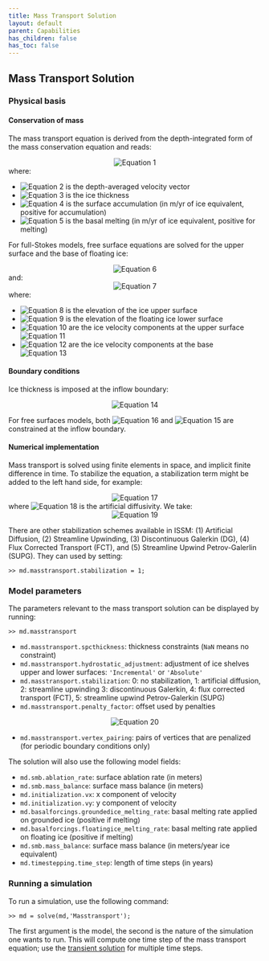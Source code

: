 ```yaml
---
title: Mass Transport Solution
layout: default
parent: Capabilities
has_children: false
has_toc: false
---
```


## Mass Transport Solution

### Physical basis
#### Conservation of mass
The mass transport equation is derived from the depth-integrated form of the mass conservation equation and reads:

<div align="center"><img src="https://latex.codecogs.com/svg.latex?
\frac{\partial H}{\partial t} = - \nabla \cdot \left(H \bar{\bf v}\right) + \dot{M}_s - \dot{M}_b" alt="Equation 1"></div>
where:

- <img src="https://latex.codecogs.com/svg.latex?\bar{\bf v}" alt="Equation 2"> is the depth-averaged velocity vector
- <img src="https://latex.codecogs.com/svg.latex?H" alt="Equation 3"> is the ice thickness
- <img src="https://latex.codecogs.com/svg.latex?\dot{M}_s" alt="Equation 4"> is the surface accumulation (in m/yr of ice equivalent, positive for accumulation)
- <img src="https://latex.codecogs.com/svg.latex?\dot{M}_b" alt="Equation 5"> is the basal melting (in m/yr of ice equivalent, positive for melting)

For full-Stokes models, free surface equations are solved for the upper surface and the base of floating ice:

<div align="center"><img src="https://latex.codecogs.com/svg.latex?
\frac{\partial s}{\partial t}+ v_x\left(s\right) \dfrac{\partial s}{\partial x}+ v_y\left(s\right) \dfrac{\partial s}{\partial y}- v_z\left(s\right)= \dot{M}_s" alt="Equation 6"></div>
and:

<div align="center"><img src="https://latex.codecogs.com/svg.latex?
\frac{\partial b}{\partial t}+ v_x\left(b\right) \dfrac{\partial b}{\partial x}+ v_y\left(b\right) \dfrac{\partial b}{\partial y}- v_z\left(b\right)= \dot{M}_b" alt="Equation 7"></div>
where:

- <img src="https://latex.codecogs.com/svg.latex?s" alt="Equation 8"> is the elevation of the ice upper surface
- <img src="https://latex.codecogs.com/svg.latex?b" alt="Equation 9"> is the elevation of the floating ice lower surface
- <img src="https://latex.codecogs.com/svg.latex?\left(v_x\left(s\right),v_y\left(s\right),v_z\left(s\right)\right)" alt="Equation 10"> are the ice velocity
  components at the upper surface <img src="https://latex.codecogs.com/svg.latex?s" alt="Equation 11">
- <img src="https://latex.codecogs.com/svg.latex?\left(v_x\left(b\right),v_y\left(b\right),v_z\left(b\right)\right)" alt="Equation 12"> are the ice velocity
  components at the base <img src="https://latex.codecogs.com/svg.latex?b" alt="Equation 13">

#### Boundary conditions
Ice thickness is imposed at the inflow boundary:

<div align="center"><img src="https://latex.codecogs.com/svg.latex?
H=H_{obs} \text{ on } \Gamma_{-}" alt="Equation 14"></div>

For free surfaces models, both <img src="https://latex.codecogs.com/svg.latex?b" alt="Equation 16"> and <img src="https://latex.codecogs.com/svg.latex?s" alt="Equation 15"> are constrained at the inflow boundary.

#### Numerical implementation
Mass transport is solved using finite elements in space, and implicit finite difference in time. To stabilize the equation, a stabilization term might be added to the left hand side, for example:

<div align="center"><img src="https://latex.codecogs.com/svg.latex?
\frac{\partial H}{\partial t} + \nabla \cdot \left(H \bar{\bf v}\right)- {\color{red} \nabla \cdot \left(\mathfrak{D} \nabla H\right)}= \dot{M}_s - \dot{M}_b" alt="Equation 17"></div>
where <img src="https://latex.codecogs.com/svg.latex?\mathfrak{D}" alt="Equation 18"> is the artificial diffusivity. We take:

<div align="center"><img src="https://latex.codecogs.com/svg.latex?
\mathfrak{D} = \frac{h}{2}\left(\begin{array}{cc}\left|vx\right| & 0 \\\\0 & \left|vy\right|\end{array}\right)" alt="Equation 19"></div>

There are other stabilization schemes available in ISSM: (1) Artificial Diffusion, (2) Streamline Upwinding, (3) Discontinuous Galerkin (DG), (4) Flux Corrected Transport (FCT), and (5) Streamline Upwind Petrov-Galerlin (SUPG). They can used by setting:
````
>> md.masstransport.stabilization = 1;
````

### Model parameters
The parameters relevant to the mass transport solution can be displayed by running:
````
>> md.masstransport
````


- `md.masstransport.spcthickness`: thickness constraints (`NaN` means no constraint)
- `md.masstransport.hydrostatic_adjustment`: adjustment of ice shelves upper and lower
  surfaces: `'Incremental'` or `'Absolute'`
- `md.masstransport.stabilization`: 0: no stabilization, 1: artificial diffusion, 2: streamline upwinding 3:
  discontinuous Galerkin, 4: flux corrected transport (FCT), 5: streamline upwind Petrov-Galerkin (SUPG)
- `md.masstransport.penalty_factor`: offset used by penalties

<div align="center"><img src="https://latex.codecogs.com/svg.latex?
\kappa=10^{\text{penalty\_offset}} \max_{i,j}\left| K_{ij}\right|" alt="Equation 20"></div>

- `md.masstransport.vertex_pairing`: pairs of vertices that are penalized (for periodic
  boundary conditions only)

The solution will also use the following model fields:

- `md.smb.ablation_rate`: surface ablation rate (in meters)
- `md.smb.mass_balance`: surface mass balance (in meters)
- `md.initialization.vx`: x component of velocity
- `md.initialization.vy`: y component of velocity
- `md.basalforcings.groundedice_melting_rate`: basal melting rate applied on grounded ice (positive if melting)
- `md.basalforcings.floatingice_melting_rate`: basal melting rate applied on floating ice (positive if melting)
- `md.smb.mass_balance`: surface mass balance (in meters/year ice equivalent)
- `md.timestepping.time_step`: length of time steps (in years)

### Running a simulation
To run a simulation, use the following command:
````
>> md = solve(md,'Masstransport');
````
The first argument is the model, the second is the nature of the simulation one wants to run. This will compute one time step of the mass transport equation; use the 
 <a href="transient">transient solution</a>
for multiple time steps.

